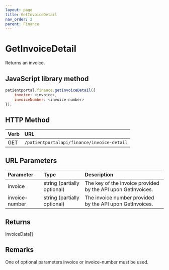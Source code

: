 ```yaml
---
layout: page
title: GetInvoiceDetail
nav_order: 2
parent: Finance
---
```


# GetInvoiceDetail

Returns an invoice.

## JavaScript library method

```javascript
patientportal.finance.getInvoiceDetail({
    invoice: <invoice>,
    invoiceNumber: <invoice-number>
});
```

## HTTP Method

| Verb | URL                                               |
|:-----|:--------------------------------------------------|
| GET | `/patientportalapi/finance/invoice-detail` |

## URL Parameters

| Parameter | Type   | Description                                                 |
|:----------|:-------|:------------------------------------------------------------|
| invoice | string (partially optional) | The key of the invoice provided by the API upon GetInvoices. |
| invoice-number | string (partially optional) | The invoice number provided by the API upon GetInvoices. |

## Returns

InvoiceData\[\]

## Remarks

One of optional parameters invoice or invoice-number must be used.
